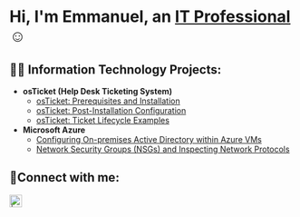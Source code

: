 <h1>Hi, I'm Emmanuel, an <a href="https://linkedin.com/in/emmanuel-guzman">IT Professional</a>☺</h1>

<h2>👨‍💻 Information Technology Projects:</h2>

- <b>osTicket (Help Desk Ticketing System)</b>
  - [osTicket: Prerequisites and Installation](https://github.com/ExGv2/osticket-prereqs)
  - [osTicket: Post-Installation Configuration](https://github.com/ExGv2/post-install-config)
  - [osTicket: Ticket Lifecycle Examples](https://github.com/ExGv2/ticket-lifecycle)
- <b>Microsoft Azure</b>
  - [Configuring On-premises Active Directory within Azure VMs](https://github.com/ExGv2/configure-ad)
  - [Network Security Groups (NSGs) and Inspecting Network Protocols](https://github.com/ExGv2/azure-network-protocols)

<h2>🤳Connect with me:</h2>

[<img align="left" alt=" | LinkedIn" width="22px" src="https://img.icons8.com/?size=100&id=8808&format=png&color=FFFFFF" />][linkedin]

[linkedin]: https://linkedin.com/in/emmanuel-guzman
